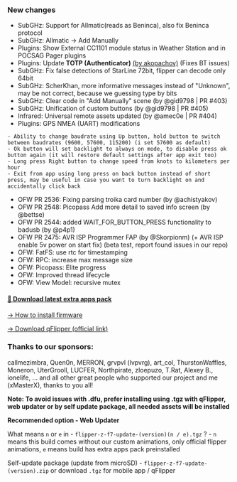 ### New changes
* SubGHz: Support for Allmatic(reads as Beninca), also fix Beninca protocol 
* SubGHz: Allmatic -> Add Manually
* Plugins: Show External CC1101 module status in Weather Station and in POCSAG Pager plugins
* Plugins: Update **TOTP (Authenticator)** [(by akopachov)](https://github.com/akopachov/flipper-zero_authenticator) (Fixes BT issues)
* SubGHz: Fix false detections of StarLine 72bit, flipper can decode only 64bit
* SubGHz: ScherKhan, more informative messages instead of "Unknown", may be not correct, because we guessing type by bits
* SubGHz: Clear code in "Add Manually" scene (by @gid9798 | PR #403)
* SubGHz: Unification of custom buttons (by @gid9798 | PR #405)
* Infrared: Universal remote assets updated (by @amec0e | PR #404)
* Plugins: GPS NMEA (UART) modifications
```
- Ability to change baudrate using Up button, hold button to switch between baudrates (9600, 57600, 115200) (i set 57600 as default)
- Ok button will set backlight to always on mode, to disable press ok button again (it will restore default settings after app exit too)
- Long press Right button to change speed from knots to kilometers per hour
- Exit from app using long press on back button instead of short press, may be useful in case you want to turn backlight on and accidentally click back
```
* OFW PR 2536: Fixing parsing troika card number (by @achistyakov)
* OFW PR 2548: Picopass Add more detail to saved info screen (by @bettse)
* OFW PR 2544: added WAIT_FOR_BUTTON_PRESS functionality to badusb (by @p4p1) 
* OFW PR 2475: AVR ISP Programmer FAP (by @Skorpionm) (+ AVR ISP enable 5v power on start fix) (beta test, report found issues in our repo)
* OFW: FatFS: use rtc for timestamping
* OFW: RPC: increase max message size
* OFW: Picopass: Elite progress
* OFW: Improved thread lifecycle
* OFW: View Model: recursive mutex

#### [🎲 Download latest extra apps pack](https://github.com/xMasterX/all-the-plugins/archive/refs/heads/main.zip)

[-> How to install firmware](https://github.com/DarkFlippers/unleashed-firmware/blob/dev/documentation/HowToInstall.md)

[-> Download qFlipper (official link)](https://flipperzero.one/update)

### Thanks to our sponsors:
callmezimbra, Quen0n, MERRON, grvpvl (lvpvrg), art_col, ThurstonWaffles, Moneron, UterGrooll, LUCFER, Northpirate, zloepuzo, T.Rat, Alexey B., ionelife, ...
and all other great people who supported our project and me (xMasterX), thanks to you all!

**Note: To avoid issues with .dfu, prefer installing using .tgz with qFlipper, web updater or by self update package, all needed assets will be installed**

**Recommended option - Web Updater**

What means `n` or `e` in - `flipper-z-f7-update-(version)(n / e).tgz` ? - `n` means this build comes without our custom animations, only official flipper animations, 
`e` means build has extra apps pack preinstalled

Self-update package (update from microSD) - `flipper-z-f7-update-(version).zip` or download `.tgz` for mobile app / qFlipper


